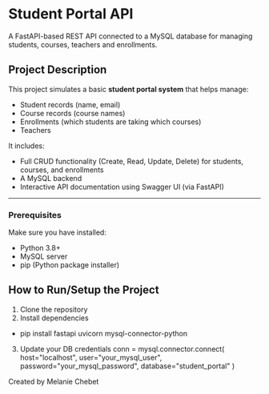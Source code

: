 #  Student Portal API

A FastAPI-based REST API connected to a MySQL database for managing students, courses, teachers and enrollments.

## Project Description

This project simulates a basic **student portal system** that helps manage:

- Student records (name, email)
- Course records (course names)
- Enrollments (which students are taking which courses)
- Teachers 

It includes:
- Full CRUD functionality (Create, Read, Update, Delete) for students, courses, and enrollments
- A MySQL backend
- Interactive API documentation using Swagger UI (via FastAPI)

---

### Prerequisites

Make sure you have installed:

- Python 3.8+
- MySQL server
- pip (Python package installer)

## How to Run/Setup the Project
1. Clone the repository
2. Install dependencies
- pip install fastapi uvicorn mysql-connector-python
3. Update your DB credentials
conn = mysql.connector.connect(
    host="localhost",
    user="your_mysql_user",
    password="your_mysql_password",
    database="student_portal"
)

Created by Melanie Chebet
